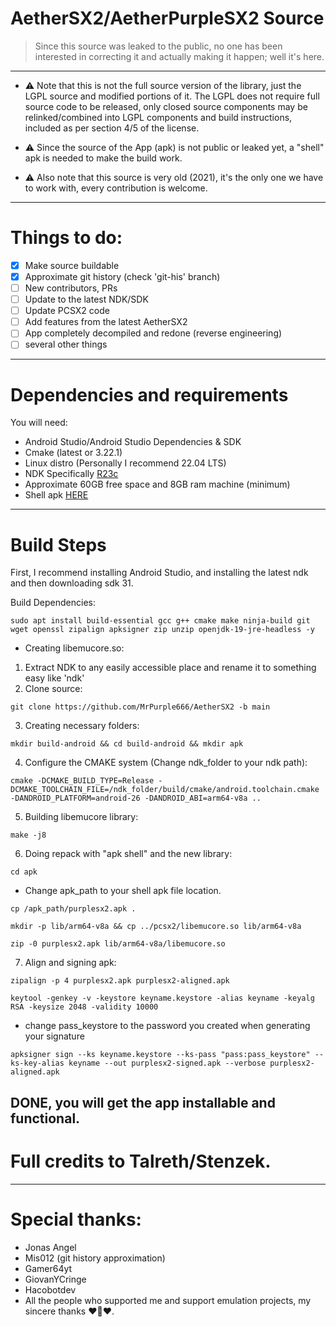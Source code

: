 # AetherSX2/AetherPurpleSX2 Source

> Since this source was leaked to the public, no one has been interested in correcting it and actually making it happen; well it's here.
--------
- ⚠️ Note that this is not the full source version of the library, just the LGPL source and modified portions of it. The LGPL does not require full source code to be released, only closed source components may be relinked/combined into LGPL components and build instructions, included as per section 4/5 of the license.

- ⚠️ Since the source of the App (apk) is not public or leaked yet, a "shell" apk is needed to make the build work.

- ⚠️ Also note that this source is very old (2021), it's the only one we have to work with, every contribution is welcome.
--------
# Things to do:

- [x] Make source buildable
- [x] Approximate git history (check 'git-his' branch)
- [ ] New contributors, PRs
- [ ] Update to the latest NDK/SDK
- [ ] Update PCSX2 code
- [ ] Add features from the latest AetherSX2
- [ ] App completely decompiled and redone (reverse engineering)
- [ ] several other things 
--------
# Dependencies and requirements
You will need:
- Android Studio/Android Studio Dependencies & SDK
- Cmake (latest or 3.22.1)
- Linux distro (Personally I recommend 22.04 LTS)
- NDK Specifically [R23c](https://dl.google.com/android/repository/android-ndk-r23c-linux.zip)
- Approximate 60GB free space and 8GB ram machine (minimum)
- Shell apk [HERE](https://drive.google.com/file/d/1FoLijHU4w9T82frNr145jE_IalYmuIDC/view?usp=drivesdk)
--------
# Build Steps
First, I recommend installing Android Studio, and installing the latest ndk and then downloading sdk 31.

Build Dependencies:
```
sudo apt install build-essential gcc g++ cmake make ninja-build git wget openssl zipalign apksigner zip unzip openjdk-19-jre-headless -y
```
- Creating libemucore.so:
1. Extract NDK to any easily accessible place and rename it to something easy like 'ndk'
2. Clone source:
```
git clone https://github.com/MrPurple666/AetherSX2 -b main
```
3. Creating necessary folders:
```
mkdir build-android && cd build-android && mkdir apk
```
4. Configure the CMAKE system (Change ndk_folder to your ndk path):
```
cmake -DCMAKE_BUILD_TYPE=Release -DCMAKE_TOOLCHAIN_FILE=/ndk_folder/build/cmake/android.toolchain.cmake -DANDROID_PLATFORM=android-26 -DANDROID_ABI=arm64-v8a ..
```
5. Building libemucore library:
```
make -j8
```
6. Doing repack with "apk shell" and the new library:
```
cd apk
```
- Change apk_path to your shell apk file location.
```
cp /apk_path/purplesx2.apk .
````
```
mkdir -p lib/arm64-v8a && cp ../pcsx2/libemucore.so lib/arm64-v8a
```
```
zip -0 purplesx2.apk lib/arm64-v8a/libemucore.so
```

7. Align and signing apk:
```
zipalign -p 4 purplesx2.apk purplesx2-aligned.apk
```

```
keytool -genkey -v -keystore keyname.keystore -alias keyname -keyalg RSA -keysize 2048 -validity 10000
```
- change pass_keystore to the password you created when generating your signature 
```
apksigner sign --ks keyname.keystore --ks-pass "pass:pass_keystore" --ks-key-alias keyname --out purplesx2-signed.apk --verbose purplesx2-aligned.apk
```
DONE, you will get the app installable and functional.
--------
# Full credits to Talreth/Stenzek.
--------
# Special thanks:
- Jonas Angel
- Mis012 (git history approximation)
- Gamer64yt
- GiovanYCringe
- Hacobotdev
- All the people who supported me and support emulation projects, my sincere thanks ♥️💜♥️.
